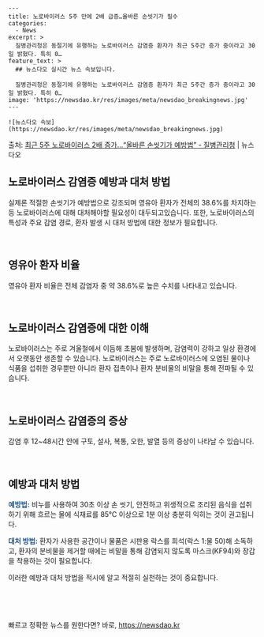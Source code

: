     ---
    title: 노로바이러스 5주 만에 2배 급증…올바른 손씻기가 필수
    categories:
      - News
    excerpt: >
      질병관리청은 동절기에 유행하는 노로바이러스 감염증 환자가 최근 5주간 증가 중이라고 30일 밝혔다. 특히 0…
    feature_text: >
      ## 뉴스다오 실시간 뉴스 속보입니다.
    
      질병관리청은 동절기에 유행하는 노로바이러스 감염증 환자가 최근 5주간 증가 중이라고 30일 밝혔다. 특히 0…
    image: 'https://newsdao.kr/res/images/meta/newsdao_breakingnews.jpg'
    ---
    
    ![뉴스다오 속보](https://newsdao.kr/res/images/meta/newsdao_breakingnews.jpg)

<p>출처: <a href="https://newsdao.kr/2691" rel="dofollow">최근 5주 노로바이러스 2배 증가…“올바른 손씻기가 예방법”  - 질병관리청</a> | 뉴스다오</p>

<h2 data-ke-size="size26">노로바이러스 감염증 예방과 대처 방법</h2>

실제론 적절한 손씻기가 예방법으로 강조되며 영유아 환자가 전체의 38.6%를 차지하는 등 노로바이러스에 대해 대처해야할 필요성이 대두되고있습니다. 또한, 노로바이러스의 특성과 주요 감염 경로, 환자 발생 시 대처 방법에 대한 정보가 필요합니다.

<p data-ke-size="size16">&nbsp;</p>

<h2 data-ke-size="size24">영유아 환자 비율</h2>

영유아 환자 비율은 전체 감염자 중 약 38.6%로 높은 수치를 나타내고 있습니다.

<p data-ke-size="size16">&nbsp;</p>

<h2 data-ke-size="size24">노로바이러스 감염증에 대한 이해</h2>

노로바이러스는 주로 겨울철에서 이듬해 초봄에 발생하며, 감염력이 강하고 일상 환경에서 오랫동안 생존할 수 있습니다. 노로바이러스는 주로 노로바이러스에 오염된 물이나 식품을 섭취한 경우뿐만 아니라 환자 접촉이나 환자 분비물의 비말을 통해 전파될 수 있습니다.

<p data-ke-size="size16">&nbsp;</p>

<h2 data-ke-size="size24">노로바이러스 감염증의 증상</h2>

감염 후 12~48시간 안에 구토, 설사, 복통, 오한, 발열 등의 증상이 나타날 수 있습니다.

<p data-ke-size="size16">&nbsp;</p>

<h2 data-ke-size="size24">예방과 대처 방법</h2>

<b><span style="color: #1a5490;">예방법:</span></b> 비누를 사용하여 30초 이상 손 씻기, 안전하고 위생적으로 조리된 음식을 섭취하기 위해 흐르는 물에 식재료를 85℃ 이상으로 1분 이상 충분히 익히는 것이 권고됩니다.

<b><span style="color: #1a5490;">대처 방법:</span></b> 환자가 사용한 공간이나 물품은 시판용 락스를 희석(락스 1:물 50)해 소독하고, 환자의 분비물을 제거할 때에는 비말을 통해 감염되지 않도록 마스크(KF94)와 장갑을 착용하는 것이 필요합니다.

이러한 예방과 대처 방법을 적시에 알고 적절히 실천하는 것이 중요합니다.

<p data-ke-size="size16">&nbsp;</p>

<p data-ke-size="size16">&nbsp;</p> 

빠르고 정확한 뉴스를 원한다면? 바로, <a href="https://newsdao.kr" rel="dofollow">https://newsdao.kr</a>


    
